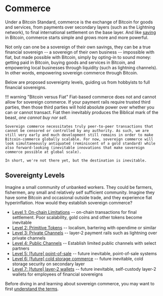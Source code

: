 # Commerce

<!--

Lord Jesus Christ
Son of God
Have mercy on me, a sinner

Grant me wisdom and guidance to speak the truth
-->

Under a Bitcoin Standard,
 commerce is the exchange of Bitcoin
 for goods and services, from 
 payments over secondary layers (such as the Lightning network), to
 final international settlement on the base layer.
And like [saving](../saving/)
 in Bitcoin, commerce starts simple
 and grows more and more powerful.

Not only can one be a sovereign of their
 own savings, they can be a true
 financial sovereign --
 a sovereign of their own business --
 impossible with fiat, but made possible with Bitcoin, simply by opting-in
 to sound money: getting paid in Bitcoin,
 buying goods and services in Bitcoin,
 and empowering local businesses
 through liquidity (such as lightning channels).
In other words, empowering sovereign commerce through Bitcoin.

Below are proposed sovereignty levels, guiding us from hobbyists to full financial
 sovereigns.

!!! warning "Bitcoin versus Fiat"
    Fiat-based commerce does not and cannot allow for sovereign commerce. If your payment rails require trusted third parties, then those third parties will hold absolute power over whether you can or cannot transact. Fiat then inevitably produces the Biblical mark of the beast, *one cannot buy nor sell*.
    
    Sovereign commerce necessitates truly peer-to-peer transactions that cannot be censored or controlled by any authority. As such, we are still very early and much development still remains in order to make Bitcoin-commerce globally scalable. For now, sovereign commerce will look simultaneously antiquated (reminiscent of a gold standard) while also forward-looking (inevitable innovations that make sovereign commerce possible at global scale).

    In short, we're not there yet, but the destination is inevitable.




## Sovereignty Levels

Imagine a small community of unbanked workers. They could be farmers, fishermen, any small and relatively self sufficient community.
Imagine they have some Bitcoin and occasional outside trade, and they experience fiat hyperinflation.
How would they establish sovereign commerce?


* [Level 1: On-chain Limitations](sovereignty/level-1) -- on-chain transactions for final settlement.
Poor scalability, gold coins and other tokens become inevitable
* [Level 2: Primitive Tokens](sovereignty/level-2) -- localism, bartering with opendime or similar
* [Level 3: Private Channels](sovereignty/level-3) -- layer-2 payment rails such as lightning over private channels 
* [Level 4: Public Channels](sovereignty/level-4) -- Establish limited public channels with select partners
* [Level 5: [future] point-of-sale](sovereignty/level-5) -- future inevitable, point-of-sale systems
* [Level 6: [future] cold storage commerce](sovereignty/level-6) -- future inevitable, cold storage security on secondary layer
* [Level 7: [future] layer-2 wallets](sovereignty/level-7) -- future inevitable, self-custody layer-2 wallets for employees of financial sovereigns

Before diving in and learning about  sovereign commerce, you may want to first
 [understand the terms](understand-the-terms.md).


